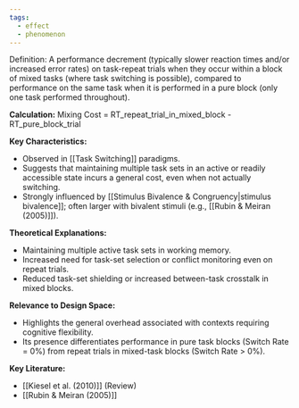 ```yaml
---
tags:
  - effect
  - phenomenon
---
```


Definition: A performance decrement (typically slower reaction times and/or increased error rates) on task-repeat trials when they occur within a block of mixed tasks (where task switching is possible), compared to performance on the same task when it is performed in a pure block (only one task performed throughout).

**Calculation:** Mixing Cost = RT_repeat_trial_in_mixed_block - RT_pure_block_trial

**Key Characteristics:**

- Observed in [[Task Switching]] paradigms.
- Suggests that maintaining multiple task sets in an active or readily accessible state incurs a general cost, even when not actually switching.
- Strongly influenced by [[Stimulus Bivalence & Congruency|stimulus bivalence]]; often larger with bivalent stimuli (e.g., [[Rubin & Meiran (2005)]]).

**Theoretical Explanations:**

- Maintaining multiple active task sets in working memory.
- Increased need for task-set selection or conflict monitoring even on repeat trials.
- Reduced task-set shielding or increased between-task crosstalk in mixed blocks.

**Relevance to Design Space:**

- Highlights the general overhead associated with contexts requiring cognitive flexibility.
- Its presence differentiates performance in pure task blocks (Switch Rate = 0%) from repeat trials in mixed-task blocks (Switch Rate > 0%).

**Key Literature:**

- [[Kiesel et al. (2010)]] (Review)
- [[Rubin & Meiran (2005)]]
